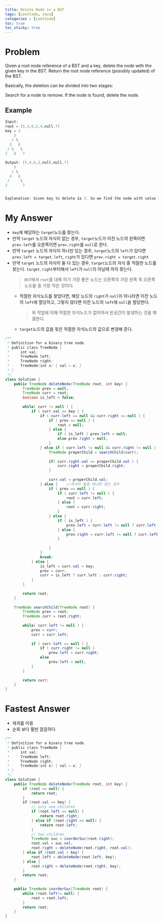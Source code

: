 ```yaml
---
title: Delete Node in a BST
tags: [LeetCode, Java]
categories : [LeetCode]
toc: true
toc_sticky: true
---
```


# Problem

Given a root node reference of a BST and a key, delete the node with the given key in the BST. Return the root node reference (possibly updated) of the BST.

Basically, the deletion can be divided into two stages:

Search for a node to remove.
If the node is found, delete the node.

## Example

```swift
Input: 
root = [5,3,6,2,4,null,7]
key = 3
    5
   / \
  3   6
 / \   \
2   4   7

Output: [5,4,6,2,null,null,7]
    5
   / \
  4   6
 /     \
2       7


Explanation: Given key to delete is 3. So we find the node with value 3 and delete it.
```

# My Answer

* `key`에 해당하는 `target`노드를 찾는다.
* 만약 `target` 노드의 자식이 없는 경우, `target`노드가 이전 노드의 왼쪽이면 `prev.left`를 오른쪽이면 `prev.right`를 `null`로 한다.
* 만약 `target` 노드의 자식이 하나만 있는 경우, `target`노드의 `left`가 있다면 `prev.left = target.left`, `right`가 있다면 `prev.right = target.right`
* 만약 `target` 노드의 자식이 둘 다 있는 경우, `target`노드의 자식 중 적절한 노드를 찾는다. `target.right`부터해서 `left`가 `null`이 아닐때 까지 찾는다.
    > `BST`에서 `root`를 대체 하기 가장 좋은 노드는 오른쪽의 가장 왼쪽 즉 오른쪽 노드들 중 가장 작은 것이다.
    * 적절한 자식노드를 찾았다면, 해당 노드의 `right`가 `null`이 아니라면 이전 노드의 `left`에 할당하고, 그렇지 않다면 이전 노드의 `left`에 `null`을 할당한다.
        > 위 작업에 의해 적절한 자식노드가 없어져서 빈공간이 발생하는 것을 해결한다.
    * `target`노드의 값을 찾은 적절한 자식노드의 값으로 변경해 준다.
  
```java
/**
 * Definition for a binary tree node.
 * public class TreeNode {
 *     int val;
 *     TreeNode left;
 *     TreeNode right;
 *     TreeNode(int x) { val = x; }
 * }
 */
class Solution {
    public TreeNode deleteNode(TreeNode root, int key) {
        TreeNode prev = null;
        TreeNode curr = root;        
        boolean is_left = false;
        
        while( curr != null ) {            
            if ( curr.val == key ) {
                if ( curr.left == null && curr.right == null ) {        //자식이 아무것도 없는 경우
                    if ( prev == null ) {
                        root = null;                        
                    } else {
                        if ( is_left ) prev.left = null;
                        else prev.right = null;
                    }
                } else if ( curr.left != null && curr.right != null ) { //자식이 둘다 있는 경우
                    TreeNode properChild = searchChild(curr);
                    
                    if( curr.right.val == properChild.val ) {
                        curr.right = properChild.right;
                    }
                    
                    curr.val = properChild.val;
                } else {    //자식이 둘중 하나만 있는 경우
                    if ( prev == null ) {
                        if ( curr.left != null ) {
                            root = curr.left;
                        } else {
                            root = curr.right;
                        }                            
                    } else {
                        if ( is_left ) {
                            prev.left = curr.left != null ? curr.left : curr.right;                     
                        } else {
                            prev.right = curr.left != null ? curr.left : curr.right;                     
                        }
                        
                    }                    
                }
                break;
            } else {
                is_left = curr.val > key;
                prev = curr;
                curr = is_left ? curr.left : curr.right;    
            }
        }
        
        return root;        
    }
    
    TreeNode searchChild(TreeNode root) {
        TreeNode prev = root;
        TreeNode curr = root.right;
        
        while( curr.left != null ) {
            prev = curr;
            curr = curr.left;
            
            if ( curr.left == null ) {
                if ( curr.right != null ) 
                    prev.left = curr.right;  
                else 
                    prev.left = null;
            } 
        }
        
        return curr;        
    }
}
```

# Fastest Answer

* 재귀를 이용
* 순회 보다 훨씬 깔끔하다.

```java
/**
 * Definition for a binary tree node.
 * public class TreeNode {
 *     int val;
 *     TreeNode left;
 *     TreeNode right;
 *     TreeNode(int x) { val = x; }
 * }
 */
class Solution {
    public TreeNode deleteNode(TreeNode root, int key) {
        if (root == null) {
            return root;
        }
        if (root.val == key) {
            // only one children
            if (root.left == null) {
                return root.right;
            } else if (root.right == null) {
                return root.left;
            }
            // two children
            TreeNode suc = inorderSuc(root.right);
            root.val = suc.val;
            root.right = deleteNode(root.right, root.val);
        } else if (root.val > key) {
            root.left = deleteNode(root.left, key);
        } else {
            root.right = deleteNode(root.right, key);
        }
        return root;
    }
    
    public TreeNode inorderSuc(TreeNode root) {
        while (root.left!= null) {
            root = root.left;
        }
        return root;
    }
}
```